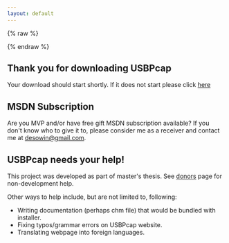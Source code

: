 ```yaml
---
layout: default
---
```


{% raw %}
<script>
    window.onload = function() {
        $.urlParam = function(name){
            var results = new RegExp('[\\?&]' + name + '=([^&#]*)').exec(window.location.href);
            if (results==null){
            return null;
            }else{
            return results[1] || 0;
            }
        }
         setTimeout(function() {
            window.location = 'https://github.com/desowin/usbpcap/releases/download/'+$.urlParam('file');
        }, 2000);
    }
</script>
{% endraw %}

Thank you for downloading USBPcap
---------------------------------

Your download should start shortly. If it does not start please click [here](https://github.com/desowin/usbpcap/releases/download/1.5.0.0/USBPcapSetup-1.5.0.0.exe)

MSDN Subscription
-----------------

Are you MVP and/or have free gift MSDN subscription available? If you don't know who to give it to, please consider me as a receiver and contact me at [desowin@gmail.com](mailto:desowin@gmail.com).

USBPcap needs your help!
------------------------

This project was developed as part of master's thesis. See [donors](donors.html) page for non-development help.

Other ways to help include, but are not limited to, following:  

*   Writing documentation (perhaps chm file) that would be bundled with installer.
*   Fixing typos/grammar errors on USBPcap website.
*   Translating webpage into foreign languages.
